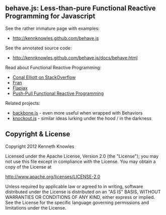 
behave.js: Less-than-pure Functional Reactive Programming for Javascript
------------------------------------------------------------------------

See the rather immature page with examples:
 * http://kennknowles.github.com/behave.js

See the annotated source code:
 * http://kennknowles.github.com/behave.js/docs/behave.html

Read about Functional Reactive Programming:
 * [Conal Elliott on StackOverflow](http://stackoverflow.com/questions/1028250/what-is-functional-reactive-programming/1030631#1030631)
 * [Fran](http://conal.net/fran/tutorial.htm)
 * [Flapjax](http://www.flapjax-lang.org/)
 * [Push-Pull Functional Reactive Programming](http://conal.net/papers/push-pull-frp/)

Related projects:
 * [backbone.js](http://documentcloud.github.com/backbone/) - even more useful when wrapped with Behaviors
 * [knockout.js](http://knockoutjs.com/) - similar ideas lurking under the hood / in the darkness

Copyright & License
-------------------
Copyright 2012 Kenneth Knowles

Licensed under the Apache License, Version 2.0 (the "License"); you may not use
this file except in compliance with the License. You may obtain a copy of the
License at

http://www.apache.org/licenses/LICENSE-2.0

Unless required by applicable law or agreed to in writing, software distributed
under the License is distributed on an "AS IS" BASIS, WITHOUT WARRANTIES OR
CONDITIONS OF ANY KIND, either express or implied. See the License for the
specific language governing permissions and limitations under the License.

